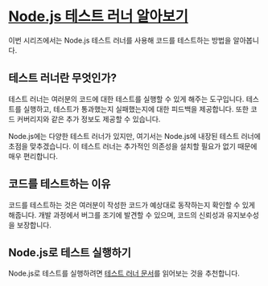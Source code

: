 # [Node.js 테스트 러너 알아보기](https://nodejs.org/en/learn/test-runner/introduction#discovering-nodejss-test-runner)

이번 시리즈에서는 Node.js 테스트 러너를 사용해 코드를 테스트하는 방법을 알아봅니다.


## 테스트 러너란 무엇인가?

테스트 러너는 여러분의 코드에 대한 테스트를 실행할 수 있게 해주는 도구입니다. 테스트를 실행하고, 테스트가 통과했는지 실패했는지에 대한 피드백을 제공합니다. 또한 코드 커버리지와 같은 추가 정보도 제공할 수 있습니다.

Node.js에는 다양한 테스트 러너가 있지만, 여기서는 Node.js에 내장된 테스트 러너에 초점을 맞추겠습니다. 이 테스트 러너는 추가적인 의존성을 설치할 필요가 없기 때문에 매우 편리합니다.


## 코드를 테스트하는 이유

코드를 테스트하는 것은 여러분이 작성한 코드가 예상대로 동작하는지 확인할 수 있게 해줍니다. 개발 과정에서 버그를 조기에 발견할 수 있으며, 코드의 신뢰성과 유지보수성을 보장합니다.


## Node.js로 테스트 실행하기

Node.js로 테스트를 실행하려면 [테스트 러너 문서](https://nodejs.org/docs/latest/api/test.html#test-runner)를 읽어보는 것을 추천합니다.


